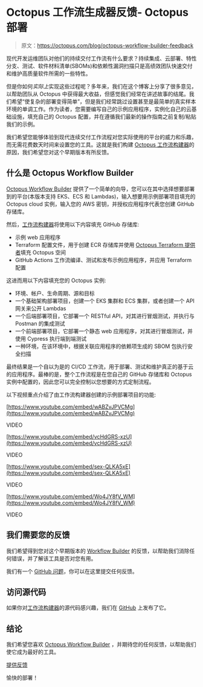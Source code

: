# Octopus 工作流生成器反馈- Octopus 部署

> 原文：<https://octopus.com/blog/octopus-workflow-builder-feedback>

现代开发运维团队对他们的持续交付工作流有什么要求？持续集成、云部署、特性分支、测试、软件材料清单(SBOMs)和依赖性漏洞扫描只是高绩效团队快速交付和维护高质量软件所需的一些特性。

但是你如何*实际上*实现这些过程呢？多年来，我们在这个博客上分享了很多意见，以帮助团队从 Octopus 中获得最大收益，但感觉我们经常在讲述故事的结尾。我们希望“使复杂的部署变得简单”，但是我们经常跳过设置甚至是最简单的真实样本环境的单调工作。作为读者，您需要编写自己的示例应用程序，实例化自己的云基础设施，填充自己的 Octopus 配置，并在遵循我们最新的操作指南之前复制/粘贴我们的示例。

我们希望您能够体验到现代连续交付工作流程对您实际使用的平台的威力和乐趣，而无需花费数天时间来设置您的工具。这就是我们构建 [Octopus 工作流构建器](https://octopusworkflowbuilder.octopus.com/#/)的原因，我们希望您对这个早期版本有所反馈。

## 什么是 Octopus Workflow Builder

[Octopus Workflow Builder](https://octopusworkflowbuilder.octopus.com/#/) 提供了一个简单的向导，您可以在其中选择想要部署到的平台(本版本支持 EKS、ECS 和 Lambdas)，输入想要用示例部署项目填充的 Octopus cloud 实例，输入您的 AWS 密钥，并授权应用程序代表您创建 GitHub 存储库。

然后，[工作流构建器](https://octopusworkflowbuilder.octopus.com/#/)将使用以下内容填充 GitHub 存储库:

*   示例 web 应用程序
*   Terraform 配置文件，用于创建 ECR 存储库并使用 [Octopus Terraform 提供者](https://registry.terraform.io/providers/OctopusDeployLabs/octopusdeploy/latest/docs)填充 Octopus 空间
*   GitHub Actions 工作流编译、测试和发布示例应用程序，并应用 Terraform 配置

这进而用以下内容填充您的 Octopus 实例:

*   环境、帐户、生命周期、源和目标
*   一个基础架构部署项目，创建一个 EKS 集群和 ECS 集群，或者创建一个 API 网关来公开 Lambdas
*   一个后端部署项目，它部署一个 RESTful API，对其进行冒烟测试，并执行与 Postman 的集成测试
*   一个前端部署项目，它部署一个静态 web 应用程序，对其进行冒烟测试，并使用 Cypress 执行端到端测试
*   一种环境，在该环境中，根据关联应用程序的依赖项生成的 SBOM 包执行安全扫描

最终结果是一个自以为是的 CI/CD 工作流，用于部署、测试和维护真正的基于云的应用程序。最棒的是，整个工作流程是在您自己的 GitHub 存储库和 Octopus 实例中配置的，因此您可以完全控制以您想要的方式定制流程。

以下视频重点介绍了由工作流构建器创建的示例部署项目的功能:

[https://www.youtube.com/embed/wABZvJPVCMg](https://www.youtube.com/embed/wABZvJPVCMg)

VIDEO

[https://www.youtube.com/embed/vcHdGRS-xzU](https://www.youtube.com/embed/vcHdGRS-xzU)

VIDEO

[https://www.youtube.com/embed/sex-QLKA5xE](https://www.youtube.com/embed/sex-QLKA5xE)

VIDEO

[https://www.youtube.com/embed/Wo4JY8fV_WM](https://www.youtube.com/embed/Wo4JY8fV_WM)

VIDEO

## 我们需要您的反馈

我们希望得到您对这个早期版本的 [Workflow Builder](https://octopusworkflowbuilder.octopus.com/#/) 的反馈，以帮助我们消除任何错误，并了解该工具是否对您有用。

我们有一个 [GitHub 问题](https://github.com/OctopusSamples/content-team-apps/issues/13)，你可以在这里提交任何反馈。

## 访问源代码

如果你对[工作流构建器](https://octopusworkflowbuilder.octopus.com/#/)的源代码感兴趣，我们在 [GitHub](https://github.com/OctopusSamples/content-team-apps) 上发布了它。

## 结论

我们希望您喜欢 [Octopus Workflow Builder](https://octopusworkflowbuilder.octopus.com/#/) ，并期待您的任何反馈，以帮助我们使它成为最好的工具。

[提供反馈](https://github.com/OctopusSamples/content-team-apps/issues/13)

愉快的部署！